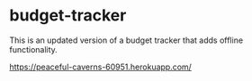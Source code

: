 # budget-tracker
This is an updated version of a budget tracker that adds offline functionality. 

https://peaceful-caverns-60951.herokuapp.com/
